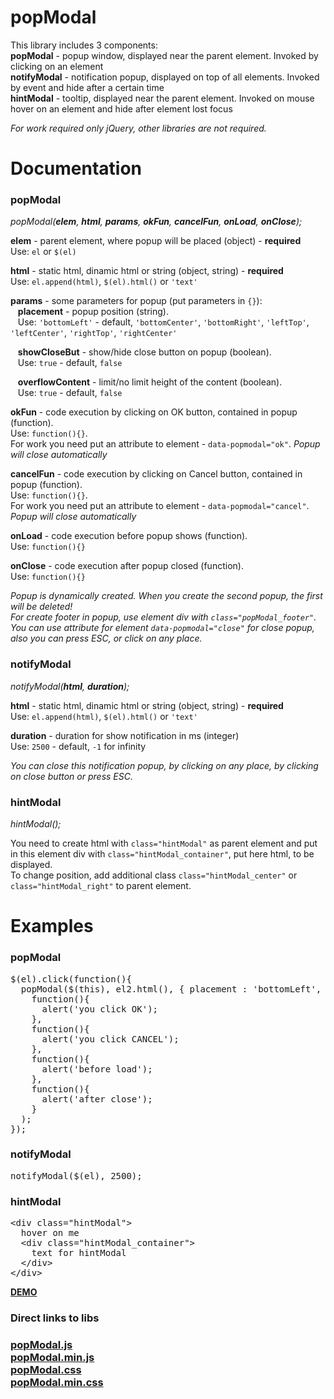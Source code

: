 popModal
========

This library includes 3 components:<br>
<b>popModal</b> - popup window, displayed near the parent element. Invoked by clicking on an element<br>
<b>notifyModal</b> - notification popup, displayed on top of all elements. Invoked by event and hide after a certain time<br>
<b>hintModal</b> - tooltip, displayed near the parent element. Invoked on mouse hover on an element and hide after element lost focus<br>

<i>For work required only jQuery, other libraries are not required.</i>


Documentation
=============

<h3>popModal</h3>
<p><i>popModal(<b>elem</b>, <b>html</b>, <b>params</b>, <b>okFun</b>, <b>cancelFun</b>, <b>onLoad</b>, <b>onClose</b>);</i></p>

<b>elem</b> - parent element, where popup will be placed (object) - <b>required</b><br>
Use: <code>el</code> or <code>$(el)</code><br>

<b>html</b> - static html, dinamic html or string (object, string) - <b>required</b><br>
Use: <code>el.append(html)</code>, <code>$(el).html()</code> or <code>'text'</code><br>

<b>params</b> - some parameters for popup (put parameters in <code>{}</code>):<br>
&nbsp;&nbsp;&nbsp;<b>placement</b> - popup position (string).<br>
&nbsp;&nbsp;&nbsp;Use: <code>'bottomLeft'</code> - default, <code>'bottomCenter'</code>, <code>'bottomRight'</code>, <code>'leftTop'</code>, <code>'leftCenter'</code>, <code>'rightTop'</code>, <code>'rightCenter'</code><br>

&nbsp;&nbsp;&nbsp;<b>showCloseBut</b> - show/hide close button on popup (boolean).<br>
&nbsp;&nbsp;&nbsp;Use: <code>true</code> - default, <code>false</code><br>

&nbsp;&nbsp;&nbsp;<b>overflowContent</b> - limit/no limit height of the content (boolean).<br>
&nbsp;&nbsp;&nbsp;Use: <code>true</code> - default, <code>false</code><br>

<b>okFun</b> - code execution by clicking on OK button, contained in popup (function).<br>
Use: <code>function(){}</code>.<br>
For work you need put an attribute to element - <code>data-popmodal="ok"</code>. <i>Popup will close automatically</i><br>

<b>cancelFun</b> - code execution by clicking on Cancel button, contained in popup (function).<br>
Use: <code>function(){}</code>.<br>
For work you need put an attribute to element - <code>data-popmodal="cancel"</code>. <i>Popup will close automatically</i><br>

<b>onLoad</b> - code execution before popup shows (function).<br>
Use: <code>function(){}</code><br>

<b>onClose</b> - code execution after popup closed (function).<br>
Use: <code>function(){}</code><br>

<i>Popup is dynamically created. When you create the second popup, the first will be deleted!</i><br>
<i>For create footer in popup, use element div with <code>class="popModal_footer"</code>. You can use attribute for element <code>data-popmodal="close"</code> for close popup, also you can press ESC, or click on any place.</i>



<h3>notifyModal</h3>
<p><i>notifyModal(<b>html</b>, <b>duration</b>);</i></p>

<b>html</b> - static html, dinamic html or string (object, string) - <b>required</b><br>
Use: <code>el.append(html)</code>, <code>$(el).html()</code> or <code>'text'</code><br>

<b>duration</b> - duration for show notification in ms (integer)<br>
Use: <code>2500</code> - default, <code>-1</code> for infinity<br>

<i>You can close this notification popup, by clicking on any place, by clicking on close button or press ESC.</i><br>




<h3>hintModal</h3>
<p><i>hintModal();</i></p>

You need to create html with <code>class="hintModal"</code> as parent element and put in this element div with <code>class="hintModal_container"</code>, put here html, to be displayed.<br>
To change position, add additional class <code>class="hintModal_center"</code> or <code>class="hintModal_right"</code> to parent element.<br>



Examples
========

<h3>popModal</h3>
<pre>
$(el).click(function(){
  popModal($(this), el2.html(), { placement : 'bottomLeft', showCloseBut : true, overflowContent : true },
    function(){
      alert('you click OK');
    },
    function(){
      alert('you click CANCEL');
    },
    function(){
      alert('before load');
    },
    function(){
      alert('after close');
    }
  );
});
</pre>


<h3>notifyModal</h3>
<pre>
notifyModal($(el), 2500);
</pre>


<h3>hintModal</h3>

<pre>
&lt;div class="hintModal"&gt;
  hover on me
  &lt;div class="hintModal_container"&gt;
    text for hintModal
  &lt;/div&gt;
&lt;/div&gt;
</pre>


<a href="http://vadimsva.github.io/popModal/" target="_blank"><b>DEMO</b></a>


<h3>Direct links to libs<h3>
<a href="http://vadimsva.github.io/popModal/popModal.js" target="_blank"><b>popModal.js</b></a><br>
<a href="http://vadimsva.github.io/popModal/popModal.min.js" target="_blank"><b>popModal.min.js</b></a><br>
<a href="http://vadimsva.github.io/popModal/popModal.css" target="_blank"><b>popModal.css</b></a><br>
<a href="http://vadimsva.github.io/popModal/popModal.min.css" target="_blank"><b>popModal.min.css</b></a>

